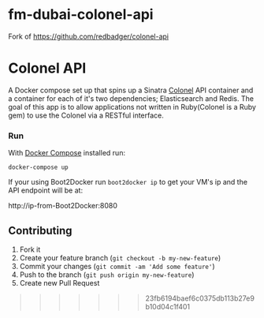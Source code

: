 # fm-dubai-colonel-api
Fork of https://github.com/redbadger/colonel-api

# Colonel API

A Docker compose set up that spins up a Sinatra [Colonel](https://github.com/Bskyb/colonel) API container and a container for each of it's two dependencies; Elasticsearch and Redis. The goal of this app is to allow applications not written in Ruby(Colonel is a Ruby gem) to use the Colonel via a RESTful interface.

### Run

With [Docker Compose](https://docs.docker.com/compose/) installed run:

```shell
docker-compose up
```

If your using Boot2Docker run `boot2docker ip` to get your VM's ip and the API endpoint will be at:

http://ip-from-Boot2Docker:8080


## Contributing

1. Fork it
2. Create your feature branch (`git checkout -b my-new-feature`)
3. Commit your changes (`git commit -am 'Add some feature'`)
4. Push to the branch (`git push origin my-new-feature`)
5. Create new Pull Request
>>>>>>> 23fb6194baef6c0375db113b27e9b10d04c1f401
